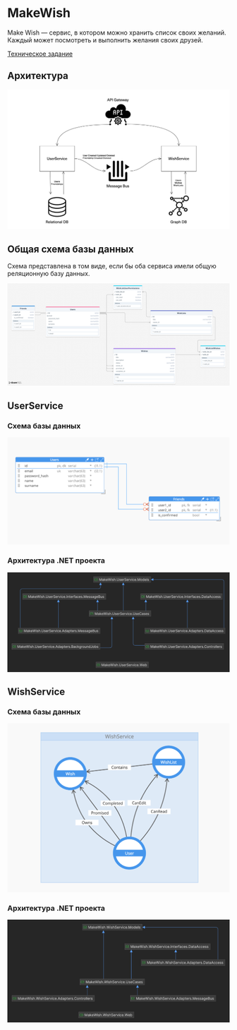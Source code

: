 # MakeWish
Make Wish — сервис, в котором можно хранить список своих желаний. Каждый может посмотреть и выполнить желания своих друзей.

[Техническое задание](./docs/technical_task.md)

## Архитектура

<img src="./docs/MakeWish.Architecture.png" />

## Общая схема базы данных
Схема представлена в том виде, если бы оба сервиса имели общую реляционную базу данных.

<img src="./docs/MakeWish.Common.DB.Schema.png" />

## UserService

### Схема базы данных
<img src="./docs/MakeWish.UserService.Postgresql.png" />

### Архитектура .NET проекта
<img src="./docs/MakeWish.UserService.png" />

## WishService

### Схема базы данных
<img src="./docs/MakeWish.WishService.Neo4j.png" />

### Архитектура .NET проекта
<img src="./docs/MakeWish.WishService.png" />
